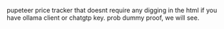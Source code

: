 pupeteer price tracker that doesnt require any digging in the html if you have ollama client or chatgtp key. prob dummy proof, we will see.
